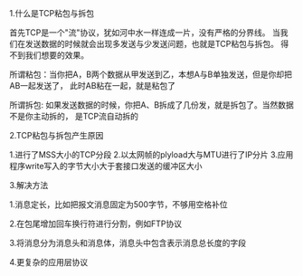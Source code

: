 1.什么是TCP粘包与拆包

首先TCP是一个"流"协议，犹如河中水一样连成一片，没有严格的分界线。
当我们在发送数据的时候就会出现多发送与少发送问题，也就是TCP粘包与拆包。
得不到我们想要的效果。

所谓粘包：当你把A，B两个数据从甲发送到乙，本想A与B单独发送，但是你却把AB一起发送了，
此时AB粘在一起，就是粘包了

所谓拆包: 如果发送数据的时候，你把A、B拆成了几份发，就是拆包了。当然数据不是你主动拆的，
是TCP流自动拆的

 

2.TCP粘包与拆包产生原因

1.进行了MSS大小的TCP分段
2.以太网帧的plyload大与MTU进行了IP分片
3.应用程序write写入的字节大小大于套接口发送的缓冲区大小

 

3.解决方法

1.消息定长，比如把报文消息固定为500字节，不够用空格补位

2.在包尾增加回车换行符进行分割，例如FTP协议

3.将消息分为消息头和消息体，消息头中包含表示消息总长度的字段

4.更复杂的应用层协议